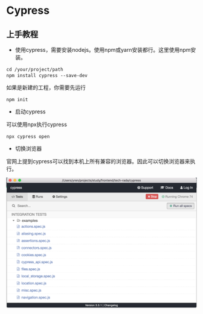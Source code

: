 # Cypress

## 上手教程
* 使用cypress，需要安装nodejs。使用npm或yarn安装都行。这里使用npm安装。

```
cd /your/project/path
npm install cypress --save-dev
```
如果是新建的工程，你需要先运行
```
npm init
```
* 启动cypress

可以使用npx执行cypress

```
npx cypress open
```
* 切换浏览器

官网上提到cypress可以找到本机上所有兼容的浏览器。因此可以切换浏览器来执行。

![](./documents/switch-browsers.jpg)
